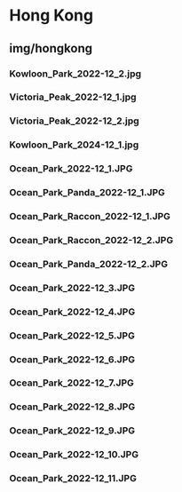 # Hong Kong

## img/hongkong


### Kowloon_Park_2022-12_2.jpg

### Victoria_Peak_2022-12_1.jpg

### Victoria_Peak_2022-12_2.jpg

### Kowloon_Park_2024-12_1.jpg

### Ocean_Park_2022-12_1.JPG

### Ocean_Park_Panda_2022-12_1.JPG

### Ocean_Park_Raccon_2022-12_1.JPG

### Ocean_Park_Raccon_2022-12_2.JPG

### Ocean_Park_Panda_2022-12_2.JPG

### Ocean_Park_2022-12_3.JPG

### Ocean_Park_2022-12_4.JPG

### Ocean_Park_2022-12_5.JPG

### Ocean_Park_2022-12_6.JPG

### Ocean_Park_2022-12_7.JPG

### Ocean_Park_2022-12_8.JPG

### Ocean_Park_2022-12_9.JPG

### Ocean_Park_2022-12_10.JPG

### Ocean_Park_2022-12_11.JPG
